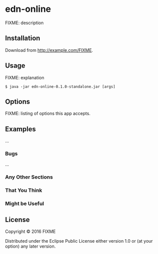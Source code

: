 # edn-online

FIXME: description

## Installation

Download from http://example.com/FIXME.

## Usage

FIXME: explanation

    $ java -jar edn-online-0.1.0-standalone.jar [args]

## Options

FIXME: listing of options this app accepts.

## Examples

...

### Bugs

...

### Any Other Sections
### That You Think
### Might be Useful

## License

Copyright © 2016 FIXME

Distributed under the Eclipse Public License either version 1.0 or (at
your option) any later version.
